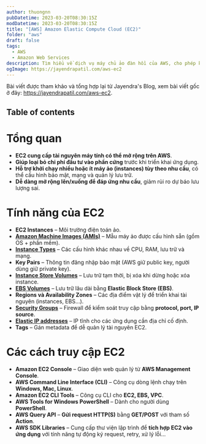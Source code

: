 ```yaml
---
author: thuongnn
pubDatetime: 2023-03-20T08:30:15Z
modDatetime: 2023-03-20T08:30:15Z
title: "[AWS] Amazon Elastic Compute Cloud (EC2)"
folder: "aws"
draft: false
tags:
  - AWS
  - Amazon Web Services
description: Tìm hiểu về dịch vụ máy chủ ảo đàn hồi của AWS, cho phép khởi tạo và quản lý các máy chủ ảo trong đám mây.
ogImage: https://jayendrapatil.com/aws-ec2
---
```


Bài viết được tham khảo và tổng hợp lại từ Jayendra's Blog, xem bài viết gốc ở đây: https://jayendrapatil.com/aws-ec2.

## Table of contents

# **Tổng quan**

- **EC2 cung cấp tài nguyên máy tính có thể mở rộng trên AWS**.
- **Giúp loại bỏ chi phí đầu tư vào phần cứng** trước khi triển khai ứng dụng.
- **Hỗ trợ khởi chạy nhiều hoặc ít máy ảo (instances) tùy theo nhu cầu**, có thể cấu hình bảo mật, mạng và quản lý lưu trữ.
- **Dễ dàng mở rộng lên/xuống để đáp ứng nhu cầu**, giảm rủi ro dự báo lưu lượng sai.

# **Tính năng của EC2**

- **EC2 Instances** – Môi trường điện toán ảo.
- [**Amazon Machine Images (AMIs)**](<Amazon%20Machine%20Image%20(AMI)%20trong%20AWS%20EC2%201a73fa6ae48380f5993ae90515e4b90c.md>) – Mẫu máy ảo được cấu hình sẵn (gồm OS + phần mềm).
- [**Instance Types**](AWS%20EC2%20Instance%20Types%201a73fa6ae48380aeb582c7e4f9d8304e.md) – Các cấu hình khác nhau về CPU, RAM, lưu trữ và mạng.
- **Key Pairs** – Thông tin đăng nhập bảo mật (AWS giữ public key, người dùng giữ private key).
- [**Instance Store Volumes**](../Storage%2070aaf40d3b5b466d957e7eb24935e1fa/EC2%20Instance%20Store%20Storage%20cb80ab442fd24103bc84157b58c47c8d.md) – Lưu trữ tạm thời, bị xóa khi dừng hoặc xóa instance.
- [**EBS Volumes**](<../Storage%2070aaf40d3b5b466d957e7eb24935e1fa/Elastic%20Block%20Store%20Storage%20(EBS)%201743fa6ae4838071ae93f555536b3400.md>) – Lưu trữ lâu dài bằng **Elastic Block Store (EBS)**.
- **Regions và Availability Zones** – Các địa điểm vật lý để triển khai tài nguyên (instances, EBS...).
- [**Security Groups**](../Networking%20ca0a21a6ceb64d3fbc7b62fe954794df/Security%20Groups%20va%CC%80%20NACLs%2015a3fa6ae4838060b015db16c6255fdd.md) – Firewall để kiểm soát truy cập bằng **protocol, port, IP source**.
- [**Elastic IP addresses**](../Networking%20ca0a21a6ceb64d3fbc7b62fe954794df/Virtual%20Private%20Network%20%E2%80%93%20VPC%201593fa6ae483806eaa13c20dcc38aafb/IP%20Addresses%201593fa6ae4838079ab75c730b0f660e4.md) – IP tĩnh cho các ứng dụng cần địa chỉ cố định.
- **Tags** – Gán metadata để dễ quản lý tài nguyên EC2.

# **Các cách truy cập EC2**

- **Amazon EC2 Console** – Giao diện web quản lý từ **AWS Management Console**.
- **AWS Command Line Interface (CLI)** – Công cụ dòng lệnh chạy trên **Windows, Mac, Linux**.
- **Amazon EC2 CLI Tools** – Công cụ CLI cho **EC2, EBS, VPC**.
- **AWS Tools for Windows PowerShell** – Dành cho người dùng **PowerShell**.
- **AWS Query API** – **Gửi request HTTP(S)** bằng **GET/POST** với tham số **Action**.
- **AWS SDK Libraries** – Cung cấp thư viện lập trình để **tích hợp EC2 vào ứng dụng** với tính năng tự động ký request, retry, xử lý lỗi...
